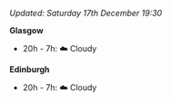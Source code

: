 *Updated: Saturday 17th December 19:30*

**Glasgow**

* 20h - 7h: :cloud: Cloudy

**Edinburgh**

* 20h - 7h: :cloud: Cloudy
